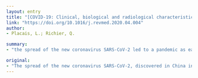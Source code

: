 ```yaml
---
layout: entry
title: "[COVID-19: Clinical, biological and radiological characteristics in adults, infants and pregnant women. An up-to-date review at the heart of the pandemic]"
link: "https://doi.org/10.1016/j.revmed.2020.04.004"
author:
- Placais, L.; Richier, Q.

summary:
- "the spread of the new coronavirus SARS-CoV-2 led to a pandemic as early as March 2020. In order to better address this major health crisis, we have synthesized the main original clinical studies to facilitate the day-to-day management of patients with COVID-19. We detail the early signs and progression of the disease as well as the different clinical forms, including extra-pulmonary, as known at the beginning."

original:
- "The spread of the new coronavirus SARS-CoV-2, discovered in China in January 2020, led to a pandemic as early as March 2020, forcing every health care system in the affected countries to adapt quickly. In order to better address this major health crisis, which has given rise to numerous scientific publications, we have synthesized the main original clinical studies to facilitate the day-to-day management of patients with COVID-19. We detail the early signs and progression of the disease as well as the different clinical forms, including extra-pulmonary, as known at the beginning of this pandemic. We focus on clinical, biological and CT markers predictive of severity or mortality. Finally, we discuss the impact of SARS-CoV-2 infection in populations suspected to be at high risk of severe forms."
---
```


